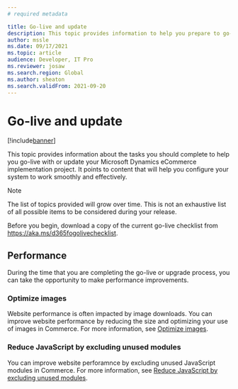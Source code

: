 ```yaml
---
# required metadata

title: Go-live and update 
description: This topic provides information to help you prepare to go-live or update your Microsoft Dynamics 365 Commerce implementation project.
author: mssle
ms.date: 09/17/2021
ms.topic: article
audience: Developer, IT Pro
ms.reviewer: josaw
ms.search.region: Global
ms.author: sheaton
ms.search.validFrom: 2021-09-20
---
```


# Go-live and update 

[!include[banner](../includes/banner.md)]

This topic provides information about the tasks you should complete to help you go-live with or update your Microsoft Dynamics eCommerce implementation project. It points to content that will help you configure your system to work smoothly and effectively. 

> [!NOTE]
> The list of topics provided will grow over time. This is not an exhaustive list of all possible items to be considered during your release.

Before you begin, download a copy of the current go-live checklist from https://aka.ms/d365fogolivechecklist. 

## Performance

During the time that you are completing the go-live or upgrade process, you can take the opportunity to make performance improvements. 

### Optimize images

Website performance is often impacted by image downloads. You can improve website performance by reducing the size and optimizing your use of images in Commerce. For more information, see [Optimize images](performance-optimize-images.md).

### Reduce JavaScript by excluding unused modules

You can improve website perforamnce by excluding unused JavaScript modules in Commerce. For more information, see [Reduce JavaScript by excluding unused modules](performance-reduce-javascript.md).




  

